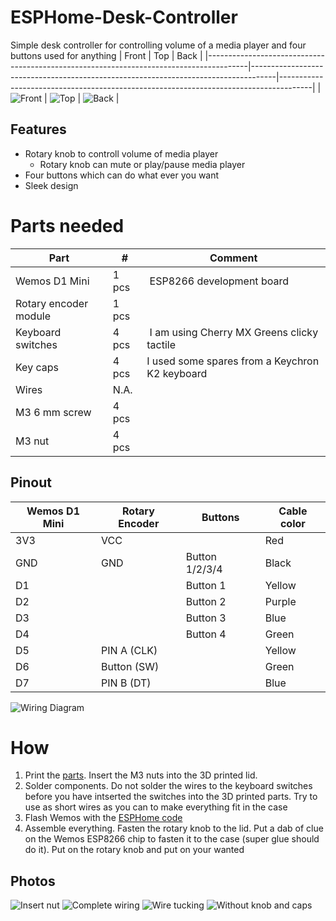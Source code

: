 # ESPHome-Desk-Controller
Simple desk controller for controlling volume of a media player and four buttons used for anything
| Front                                                                                  | Top                                                                                | Back                                                                                 |
|----------------------------------------------------------------------------------------|------------------------------------------------------------------------------------|--------------------------------------------------------------------------------------|
| ![Front](https://github.com/petrepa/ESPHome-Desk-Controller/blob/main/media/front.jpg) | ![Top](https://github.com/petrepa/ESPHome-Desk-Controller/blob/main/media/top.jpg) | ![Back](https://github.com/petrepa/ESPHome-Desk-Controller/blob/main/media/back.jpg) |
## Features
* Rotary knob to controll volume of media player
  * Rotary knob can mute or play/pause media player
* Four buttons which can do what ever you want
* Sleek design

# Parts needed
| Part                  | #     | Comment                                        |
|-----------------------|-------|------------------------------------------------|
| Wemos D1 Mini         | 1 pcs | ESP8266 development board                      |
| Rotary encoder module | 1 pcs |                                                |
| Keyboard switches     | 4 pcs | I am using Cherry MX Greens clicky tactile     |
| Key caps              | 4 pcs | I used some spares from a Keychron K2 keyboard |
| Wires                 | N.A.  |                                                |
| M3 6 mm screw         | 4 pcs |                                                |
| M3 nut                | 4 pcs |                                                |

## Pinout
| Wemos D1 Mini | Rotary Encoder | Buttons        | Cable color |
|---------------|----------------|----------------|-------------|
| 3V3           | VCC            |                | Red         |
| GND           | GND            | Button 1/2/3/4 | Black       |
| D1            |                | Button 1       | Yellow      |
| D2            |                | Button 2       | Purple      |
| D3            |                | Button 3       | Blue        |
| D4            |                | Button 4       | Green       |
| D5            | PIN A (CLK)    |                | Yellow      |
| D6            | Button (SW)    |                | Green       |
| D7            | PIN B (DT)     |                | Blue        |

![Wiring Diagram](https://github.com/petrepa/ESPHome-Desk-Controller/blob/main/media/wiring_diagram.png)

# How
1. Print the [parts](https://github.com/petrepa/ESPHome-Desk-Controller/tree/main/models). Insert the M3 nuts into the 3D printed lid.
2. Solder components. Do not solder the wires to the keyboard switches before you have intserted the switches into the 3D printed parts. Try to use as short wires as you can to make everything fit in the case
4. Flash Wemos with the [ESPHome code](https://github.com/petrepa/ESPHome-Desk-Controller/blob/main/desk-controller.yaml)
5. Assemble everything. Fasten the rotary knob to the lid. Put a dab of clue on the Wemos ESP8266 chip to fasten it to the case (super glue should do it). Put on the rotary knob and put on your wanted 

## Photos
![Insert nut](https://github.com/petrepa/ESPHome-Desk-Controller/blob/main/media/nut.jpeg)
![Complete wiring](https://github.com/petrepa/ESPHome-Desk-Controller/blob/main/media/wiring.png)
![Wire tucking](https://github.com/petrepa/ESPHome-Desk-Controller/blob/main/media/wire_tucking.png)
![Without knob and caps](https://github.com/petrepa/ESPHome-Desk-Controller/blob/main/media/without_caps.jpg)
